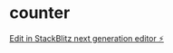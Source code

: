 # counter

[Edit in StackBlitz next generation editor ⚡️](https://stackblitz.com/~/github.com/abhilashdurgam454/counter)